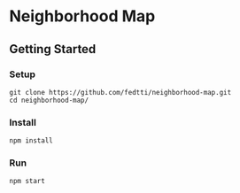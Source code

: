 # Neighborhood Map

## Getting Started

### Setup

```
git clone https://github.com/fedtti/neighborhood-map.git
cd neighborhood-map/
```

### Install

```
npm install
```

### Run

```
npm start
```